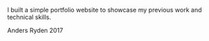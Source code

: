 I built a simple portfolio website to showcase my previous work and technical skills.

Anders Ryden 2017
